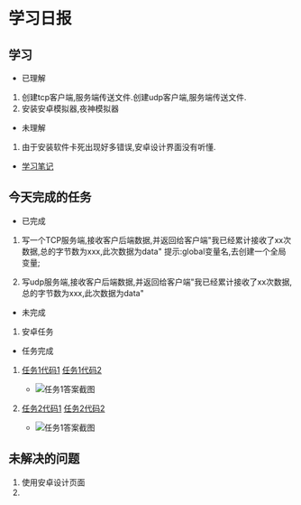 # 学习日报

## 学习

* 已理解
1. 创建tcp客户端,服务端传送文件.创建udp客户端,服务端传送文件.
2. 安装安卓模拟器,夜神模拟器

* 未理解
1. 由于安装软件卡死出现好多错误,安卓设计界面没有听懂.

* [学习笔记](https://github.com/Yousaisai/7.26/blob/master/%E7%AC%94%E8%AE%B0.md)


## 今天完成的任务

* 已完成
1. 写一个TCP服务端,接收客户后端数据,并返回给客户端"我已经累计接收了xx次数据,总的字节数为xxx,此次数据为data"
提示:global变量名,去创建一个全局变量;

2. 写udp服务端,接收客户后端数据,并返回给客户端"我已经累计接收了xx次数据,总的字节数为xxx,此次数据为data"

* 未完成

1. 安卓任务

* 任务完成

1. [任务1代码1](https://github.com/Yousaisai/7.26/blob/master/TCPserver.py)
   [任务1代码2](https://github.com/Yousaisai/7.26/blob/master/TCPclient.py)
   
    *  ![任务1答案截图](https://github.com/Yousaisai/7.26/blob/master/tcp%20(2).jpg)

 2. [任务2代码1](https://github.com/Yousaisai/7.26/blob/master/UDPserver.py)
   [任务2代码2](https://github.com/Yousaisai/7.26/blob/master/udpclient.py)
   
      *  ![任务1答案截图](https://github.com/Yousaisai/7.26/blob/master/udp1.jpg)


## 未解决的问题

1. 使用安卓设计页面
2. 